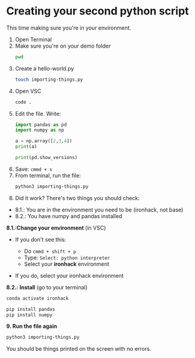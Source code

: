 # Creating your second python script
This time making sure you're in your environment.

1. Open Terminal
2. Make sure you're on your demo folder
    ```bash
    pwd
    ```
4. Create a hello-world.py
    ```bash
    touch importing-things.py
    ```
5. Open VSC
    ```bash
    code .
    ```
6. Edit the file. Write:
    ```python
    import pandas as pd
    import numpy as np

    a = np.array([2,3,4])
    print(a)

    print(pd.show_versions)
    ```
6. Save: `cmmd + s`
7. From terminal, run the file:
    ```bash
    python3 importing-things.py
    ```
8. Did it work? There's two things you should check: 
- 8.1.: You are in the environment you need to be (ironhack, not base)
- 8.2.: You have numpy and pandas installed


**8.1.:Change your environment** (in VSC)
- If you don't see this:

    - Do `cmmd + shift + p`
    - Type: `Select: python interpreter`
    - Select your **ironhack** environment

- If you do, select your ironhack environment


**8.2.: Install** (go to your terminal)

```bash
conda activate ironhack
```

```bash
pip install pandas
pip install numpy
```

**9. Run the file again**
```bash
python3 importing-things.py
```

You should be things printed on the screen with no errors.